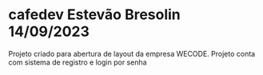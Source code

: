 # cafedev Estevão Bresolin 14/09/2023

Projeto criado para abertura de layout da empresa WECODE. 
Projeto conta com sistema de registro e login por senha
